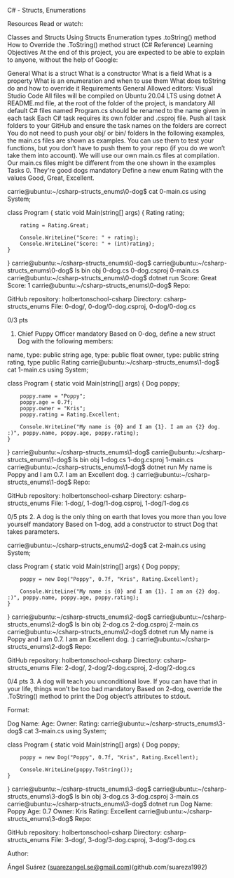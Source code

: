 C# - Structs, Enumerations

Resources
Read or watch:

Classes and Structs
Using Structs
Enumeration types
.toString() method
How to Override the .ToString() method
struct (C# Reference)
Learning Objectives
At the end of this project, you are expected to be able to explain to anyone, without the help of Google:

General
What is a struct
What is a constructor
What is a field
What is a property
What is an enumeration and when to use them
What does toString do and how to override it
Requirements
General
Allowed editors: Visual Studio Code
All files will be compiled on Ubuntu 20.04 LTS using dotnet
A README.md file, at the root of the folder of the project, is mandatory
All default C# files named Program.cs should be renamed to the name given in each task
Each C# task requires its own folder and .csproj file. Push all task folders to your GitHub and ensure the task names on the folders are correct
You do not need to push your obj/ or bin/ folders
In the following examples, the main.cs files are shown as examples. You can use them to test your functions, but you don’t have to push them to your repo (if you do we won’t take them into account). We will use our own main.cs files at compilation. Our main.cs files might be different from the one shown in the examples
Tasks
0. They're good dogs
mandatory
Define a new enum Rating with the values Good, Great, Excellent.

carrie@ubuntu:~/csharp-structs_enums\0-dog$ cat 0-main.cs
using System;

class Program
{
    static void Main(string[] args)
    {
        Rating rating;

        rating = Rating.Great;

        Console.WriteLine("Score: " + rating);
        Console.WriteLine("Score: " + (int)rating);
    }
}
carrie@ubuntu:~/csharp-structs_enums\0-dog$
carrie@ubuntu:~/csharp-structs_enums\0-dog$ ls
bin    obj    0-dog.cs    0-dog.csproj    0-main.cs
carrie@ubuntu:~/csharp-structs_enums\0-dog$ dotnet run
Score: Great
Score: 1
carrie@ubuntu:~/csharp-structs_enums\0-dog$
Repo:

GitHub repository: holbertonschool-csharp
Directory: csharp-structs_enums
File: 0-dog/, 0-dog/0-dog.csproj, 0-dog/0-dog.cs
 
0/3 pts
1. Chief Puppy Officer
mandatory
Based on 0-dog, define a new struct Dog with the following members:

name, type: public string
age, type: public float
owner, type: public string
rating, type public Rating
carrie@ubuntu:~/csharp-structs_enums\1-dog$ cat 1-main.cs
using System;

class Program
{
    static void Main(string[] args)
    {
        Dog poppy;

        poppy.name = "Poppy";
        poppy.age = 0.7f;
        poppy.owner = "Kris";
        poppy.rating = Rating.Excellent;

        Console.WriteLine("My name is {0} and I am {1}. I am an {2} dog. :)", poppy.name, poppy.age, poppy.rating);
    }
}
carrie@ubuntu:~/csharp-structs_enums\1-dog$
carrie@ubuntu:~/csharp-structs_enums\1-dog$ ls
bin    obj    1-dog.cs    1-dog.csproj    1-main.cs
carrie@ubuntu:~/csharp-structs_enums\1-dog$ dotnet run
My name is Poppy and I am 0.7. I am an Excellent dog. :)
carrie@ubuntu:~/csharp-structs_enums\1-dog$
Repo:

GitHub repository: holbertonschool-csharp
Directory: csharp-structs_enums
File: 1-dog/, 1-dog/1-dog.csproj, 1-dog/1-dog.cs
 
0/5 pts
2. A dog is the only thing on earth that loves you more than you love yourself
mandatory
Based on 1-dog, add a constructor to struct Dog that takes parameters.

carrie@ubuntu:~/csharp-structs_enums\2-dog$ cat 2-main.cs
using System;

class Program
{
    static void Main(string[] args)
    {
        Dog poppy;

        poppy = new Dog("Poppy", 0.7f, "Kris", Rating.Excellent);

        Console.WriteLine("My name is {0} and I am {1}. I am an {2} dog. :)", poppy.name, poppy.age, poppy.rating);
    }
}
carrie@ubuntu:~/csharp-structs_enums\2-dog$
carrie@ubuntu:~/csharp-structs_enums\2-dog$ ls
bin    obj    2-dog.cs    2-dog.csproj    2-main.cs
carrie@ubuntu:~/csharp-structs_enums\2-dog$ dotnet run
My name is Poppy and I am 0.7. I am an Excellent dog. :)
carrie@ubuntu:~/csharp-structs_enums\2-dog$
Repo:

GitHub repository: holbertonschool-csharp
Directory: csharp-structs_enums
File: 2-dog/, 2-dog/2-dog.csproj, 2-dog/2-dog.cs
 
0/4 pts
3. A dog will teach you unconditional love. If you can have that in your life, things won't be too bad
mandatory
Based on 2-dog, override the .ToString() method to print the Dog object’s attributes to stdout.

Format:

Dog Name: <name>
Age: <age>
Owner: <owner>
Rating: <rating>
carrie@ubuntu:~/csharp-structs_enums\3-dog$ cat 3-main.cs
using System;

class Program
{
    static void Main(string[] args)
    {
        Dog poppy;

        poppy = new Dog("Poppy", 0.7f, "Kris", Rating.Excellent);

        Console.WriteLine(poppy.ToString());
    }
}
carrie@ubuntu:~/csharp-structs_enums\3-dog$
carrie@ubuntu:~/csharp-structs_enums\3-dog$ ls
bin    obj    3-dog.cs    3-dog.csproj    3-main.cs
carrie@ubuntu:~/csharp-structs_enums\3-dog$ dotnet run
Dog Name: Poppy
Age: 0.7
Owner: Kris
Rating: Excellent
carrie@ubuntu:~/csharp-structs_enums\3-dog$
Repo:

GitHub repository: holbertonschool-csharp
Directory: csharp-structs_enums
File: 3-dog/, 3-dog/3-dog.csproj, 3-dog/3-dog.cs

Author: 

Ángel Suárez (suarezangel.se@gmail.com)(github.com/suareza1992)
